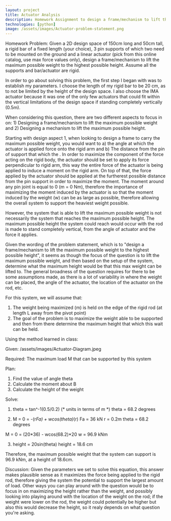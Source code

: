 ```yaml
---
layout: project
title: Actuator Analysis
description: Homework Assignment to design a frame/mechanism to lift the maximum possible weight to the highest possible height
technologies: [python]
image: /assets/images/Actuator-problem-statement.png
---
```

Homework Problem: Given a 2D design space of 150cm long and 50cm tall, a rigid bar of a fixed length (your
choice), 3 pin supports of which two need to be mounted on the ground and a linear
actuator (pick from this online catalog, use max force values only), design a
frame/mechanism to lift the maximum possible weight to the highest possible height.
Assume all the supports and bar/actuator are rigid.

In order to go about solving this problem, the first step I began with was to establish my parameters. I choose the length of my rigid bar to be 20 cm, as to not be limited by the height of the design space. I also choose the IMA actuator because it was one of the only few actuators that could fit within the vertical limitations of the design space if standing completely vertically (0.5m). 

When considering this question, there are two different aspects to focus in on: 1) Designing a frame/mechanism to lift the maximum possible weight and 2) Designing a mechanism to lift the maximum possible height.

Starting with design aspect 1, when looking to design a frame to carry the maximum possible weight, you would want to a) the angle at which the actuator is applied force onto the rigid arm and b) The distance from the pin of support that which the . In order to maximize the component of the force acting on the rigid body, the actuator should be set to apply its force perpendicular to rigid arm, this way the entire force of the actuator is being applied to induce a moment on the rigid arm. On top of that, the force applied by the actuator should be applied at the furtherest possible distance from the pin support in order to maximize the moment. The moment around any pin joint is equal to 0 (m = 0 Nm), therefore the importance of maximizing the moment induced by the actuator is so that the moment induced by the weight (w) can be as large as possible, therefore allowing the overall system to support the heaviest weight possible. 

However, the system that is able to lift the maximum possible weight is not necessarily the system that reaches the maximum possible height. The maximum possible height the system could reach would occur with the rod is made to stand completely vertical, from the angle of actuator and the force it applies.

Given the wording of the problem statement, which is to "design a frame/mechanism to lift the maximum possible weight to the highest possible height", it seems as though the focus of the question is to lift the maximum possible weight, and then based on the setup of the system, determine what the maximum height would be that this max weight can be lifted to. The general broadness of the question requires for there to be some assumptions made, as there is a lot of variability in where the weight can be placed, the angle of the actuator, the location of the actuator on the rod, etc.

For this system, we will assume that:
1. The weight being maximized (m) is held on the edge of the rigid rod (at length L away from the pivot point)
2. The goal of the problem is to maximize the weight able to be supported and then from there determine the maximum height that which this wait can be held.

Using the method learned in class: 

Given: /assets/images/Actuator-Diagram.jpeg

Required: The maximum load M that can be supported by this system

Plan: 
1) Find the value of angle theta
2) Calculate the moment about B
3) Calculate the height of the weight

Solve:
1) theta = tan^-1(0.5/0.2) (* units in terms of m *)
theta = 68.2 degrees

2) M = 0 = -(r*Fa) + wcos(theta)*(r)
Fa = 36 kN
r = 0.2m
theta = 68.2 degrees

M = 0 = (20*36) - wcos(68.2)*20
w = 96.9 kNm

3) height = 20sin(theta)
height = 18.6 cm

Therefore, the maximum possible weight that the system can support is 96.9 kNm, at a height of 18.6cm.

Discussion: Given the parameters we set to solve this equation, this answer makes plausible sense as it maximizes the force being applied to the rigid rod, therefore giving the system the potential to support the largest amount of load. Other ways you can play around with the question would be to focus in on maximizing the height rather than the weight, and possibly looking into playing around with the location of the weight on the rod; if the weight were lower on the rod, the weight could potentially be higher but also this would decrease the height, so it realy depends on what question you're asking. 
